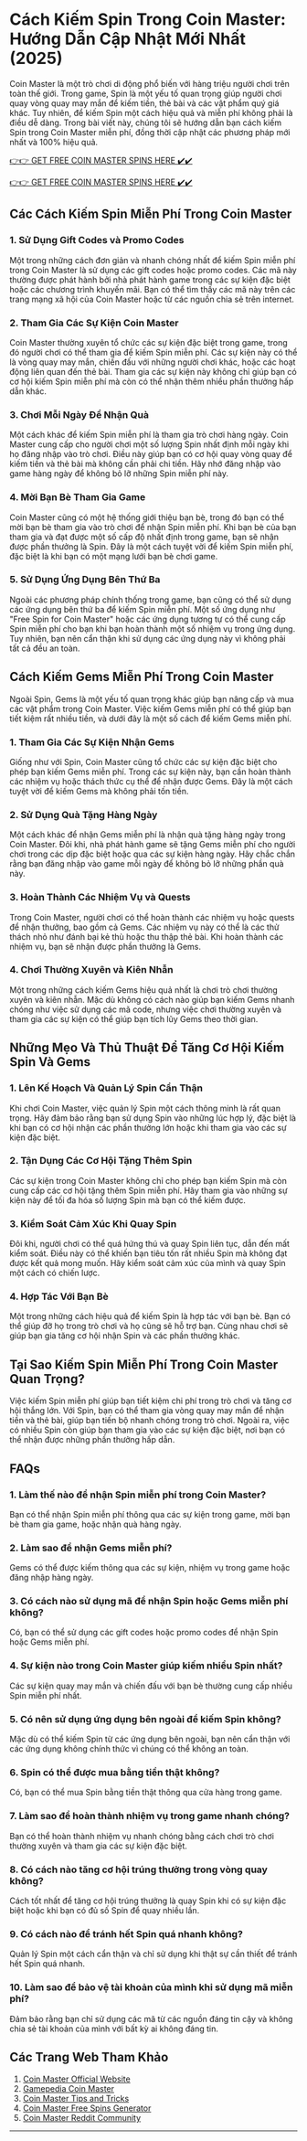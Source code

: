 # Cách Kiếm Spin Trong Coin Master: Hướng Dẫn Cập Nhật Mới Nhất (2025)

Coin Master là một trò chơi di động phổ biến với hàng triệu người chơi trên toàn thế giới. Trong game, Spin là một yếu tố quan trọng giúp người chơi quay vòng quay may mắn để kiếm tiền, thẻ bài và các vật phẩm quý giá khác. Tuy nhiên, để kiếm Spin một cách hiệu quả và miễn phí không phải là điều dễ dàng. Trong bài viết này, chúng tôi sẽ hướng dẫn bạn cách kiếm Spin trong Coin Master miễn phí, đồng thời cập nhật các phương pháp mới nhất và 100% hiệu quả.

[👉👉 GET FREE COIN MASTER SPINS HERE ✔️✔️](https://therewardgate.com/free-coin-master-spin/)


[👉👉 GET FREE COIN MASTER SPINS HERE ✔️✔️](https://therewardgate.com/free-coin-master-spin/)



## Các Cách Kiếm Spin Miễn Phí Trong Coin Master

### 1. Sử Dụng Gift Codes và Promo Codes

Một trong những cách đơn giản và nhanh chóng nhất để kiếm Spin miễn phí trong Coin Master là sử dụng các gift codes hoặc promo codes. Các mã này thường được phát hành bởi nhà phát hành game trong các sự kiện đặc biệt hoặc các chương trình khuyến mãi. Bạn có thể tìm thấy các mã này trên các trang mạng xã hội của Coin Master hoặc từ các nguồn chia sẻ trên internet.

### 2. Tham Gia Các Sự Kiện Coin Master

Coin Master thường xuyên tổ chức các sự kiện đặc biệt trong game, trong đó người chơi có thể tham gia để kiếm Spin miễn phí. Các sự kiện này có thể là vòng quay may mắn, chiến đấu với những người chơi khác, hoặc các hoạt động liên quan đến thẻ bài. Tham gia các sự kiện này không chỉ giúp bạn có cơ hội kiếm Spin miễn phí mà còn có thể nhận thêm nhiều phần thưởng hấp dẫn khác.

### 3. Chơi Mỗi Ngày Để Nhận Quà

Một cách khác để kiếm Spin miễn phí là tham gia trò chơi hàng ngày. Coin Master cung cấp cho người chơi một số lượng Spin nhất định mỗi ngày khi họ đăng nhập vào trò chơi. Điều này giúp bạn có cơ hội quay vòng quay để kiếm tiền và thẻ bài mà không cần phải chi tiền. Hãy nhớ đăng nhập vào game hàng ngày để không bỏ lỡ những Spin miễn phí này.

### 4. Mời Bạn Bè Tham Gia Game

Coin Master cũng có một hệ thống giới thiệu bạn bè, trong đó bạn có thể mời bạn bè tham gia vào trò chơi để nhận Spin miễn phí. Khi bạn bè của bạn tham gia và đạt được một số cấp độ nhất định trong game, bạn sẽ nhận được phần thưởng là Spin. Đây là một cách tuyệt vời để kiếm Spin miễn phí, đặc biệt là khi bạn có một mạng lưới bạn bè chơi game.

### 5. Sử Dụng Ứng Dụng Bên Thứ Ba

Ngoài các phương pháp chính thống trong game, bạn cũng có thể sử dụng các ứng dụng bên thứ ba để kiếm Spin miễn phí. Một số ứng dụng như "Free Spin for Coin Master" hoặc các ứng dụng tương tự có thể cung cấp Spin miễn phí cho bạn khi bạn hoàn thành một số nhiệm vụ trong ứng dụng. Tuy nhiên, bạn nên cẩn thận khi sử dụng các ứng dụng này vì không phải tất cả đều an toàn.

## Cách Kiếm Gems Miễn Phí Trong Coin Master

Ngoài Spin, Gems là một yếu tố quan trọng khác giúp bạn nâng cấp và mua các vật phẩm trong Coin Master. Việc kiếm Gems miễn phí có thể giúp bạn tiết kiệm rất nhiều tiền, và dưới đây là một số cách để kiếm Gems miễn phí.

### 1. Tham Gia Các Sự Kiện Nhận Gems

Giống như với Spin, Coin Master cũng tổ chức các sự kiện đặc biệt cho phép bạn kiếm Gems miễn phí. Trong các sự kiện này, bạn cần hoàn thành các nhiệm vụ hoặc thách thức cụ thể để nhận được Gems. Đây là một cách tuyệt vời để kiếm Gems mà không phải tốn tiền.

### 2. Sử Dụng Quà Tặng Hàng Ngày

Một cách khác để nhận Gems miễn phí là nhận quà tặng hàng ngày trong Coin Master. Đôi khi, nhà phát hành game sẽ tặng Gems miễn phí cho người chơi trong các dịp đặc biệt hoặc qua các sự kiện hàng ngày. Hãy chắc chắn rằng bạn đăng nhập vào game mỗi ngày để không bỏ lỡ những phần quà này.

### 3. Hoàn Thành Các Nhiệm Vụ và Quests

Trong Coin Master, người chơi có thể hoàn thành các nhiệm vụ hoặc quests để nhận thưởng, bao gồm cả Gems. Các nhiệm vụ này có thể là các thử thách nhỏ như đánh bại kẻ thù hoặc thu thập thẻ bài. Khi hoàn thành các nhiệm vụ, bạn sẽ nhận được phần thưởng là Gems.

### 4. Chơi Thường Xuyên và Kiên Nhẫn

Một trong những cách kiếm Gems hiệu quả nhất là chơi trò chơi thường xuyên và kiên nhẫn. Mặc dù không có cách nào giúp bạn kiếm Gems nhanh chóng như việc sử dụng các mã code, nhưng việc chơi thường xuyên và tham gia các sự kiện có thể giúp bạn tích lũy Gems theo thời gian.

## Những Mẹo Và Thủ Thuật Để Tăng Cơ Hội Kiếm Spin Và Gems

### 1. Lên Kế Hoạch Và Quản Lý Spin Cẩn Thận

Khi chơi Coin Master, việc quản lý Spin một cách thông minh là rất quan trọng. Hãy đảm bảo rằng bạn sử dụng Spin vào những lúc hợp lý, đặc biệt là khi bạn có cơ hội nhận các phần thưởng lớn hoặc khi tham gia vào các sự kiện đặc biệt.

### 2. Tận Dụng Các Cơ Hội Tặng Thêm Spin

Các sự kiện trong Coin Master không chỉ cho phép bạn kiếm Spin mà còn cung cấp các cơ hội tặng thêm Spin miễn phí. Hãy tham gia vào những sự kiện này để tối đa hóa số lượng Spin mà bạn có thể kiếm được.

### 3. Kiểm Soát Cảm Xúc Khi Quay Spin

Đôi khi, người chơi có thể quá hứng thú và quay Spin liên tục, dẫn đến mất kiểm soát. Điều này có thể khiến bạn tiêu tốn rất nhiều Spin mà không đạt được kết quả mong muốn. Hãy kiểm soát cảm xúc của mình và quay Spin một cách có chiến lược.

### 4. Hợp Tác Với Bạn Bè

Một trong những cách hiệu quả để kiếm Spin là hợp tác với bạn bè. Bạn có thể giúp đỡ họ trong trò chơi và họ cũng sẽ hỗ trợ bạn. Cùng nhau chơi sẽ giúp bạn gia tăng cơ hội nhận Spin và các phần thưởng khác.

## Tại Sao Kiếm Spin Miễn Phí Trong Coin Master Quan Trọng?

Việc kiếm Spin miễn phí giúp bạn tiết kiệm chi phí trong trò chơi và tăng cơ hội thắng lớn. Với Spin, bạn có thể tham gia vòng quay may mắn để nhận tiền và thẻ bài, giúp bạn tiến bộ nhanh chóng trong trò chơi. Ngoài ra, việc có nhiều Spin còn giúp bạn tham gia vào các sự kiện đặc biệt, nơi bạn có thể nhận được những phần thưởng hấp dẫn.

## FAQs

### 1. Làm thế nào để nhận Spin miễn phí trong Coin Master?

Bạn có thể nhận Spin miễn phí thông qua các sự kiện trong game, mời bạn bè tham gia game, hoặc nhận quà hàng ngày.

### 2. Làm sao để nhận Gems miễn phí?

Gems có thể được kiếm thông qua các sự kiện, nhiệm vụ trong game hoặc đăng nhập hàng ngày.

### 3. Có cách nào sử dụng mã để nhận Spin hoặc Gems miễn phí không?

Có, bạn có thể sử dụng các gift codes hoặc promo codes để nhận Spin hoặc Gems miễn phí.

### 4. Sự kiện nào trong Coin Master giúp kiếm nhiều Spin nhất?

Các sự kiện quay may mắn và chiến đấu với bạn bè thường cung cấp nhiều Spin miễn phí nhất.

### 5. Có nên sử dụng ứng dụng bên ngoài để kiếm Spin không?

Mặc dù có thể kiếm Spin từ các ứng dụng bên ngoài, bạn nên cẩn thận với các ứng dụng không chính thức vì chúng có thể không an toàn.

### 6. Spin có thể được mua bằng tiền thật không?

Có, bạn có thể mua Spin bằng tiền thật thông qua cửa hàng trong game.

### 7. Làm sao để hoàn thành nhiệm vụ trong game nhanh chóng?

Bạn có thể hoàn thành nhiệm vụ nhanh chóng bằng cách chơi trò chơi thường xuyên và tham gia các sự kiện đặc biệt.

### 8. Có cách nào tăng cơ hội trúng thưởng trong vòng quay không?

Cách tốt nhất để tăng cơ hội trúng thưởng là quay Spin khi có sự kiện đặc biệt hoặc khi bạn có đủ số Spin để quay nhiều lần.

### 9. Có cách nào để tránh hết Spin quá nhanh không?

Quản lý Spin một cách cẩn thận và chỉ sử dụng khi thật sự cần thiết để tránh hết Spin quá nhanh.

### 10. Làm sao để bảo vệ tài khoản của mình khi sử dụng mã miễn phí?

Đảm bảo rằng bạn chỉ sử dụng các mã từ các nguồn đáng tin cậy và không chia sẻ tài khoản của mình với bất kỳ ai không đáng tin.

## Các Trang Web Tham Khảo

1. [Coin Master Official Website](https://www.coinmastergame.com)
2. [Gamepedia Coin Master](https://coinmaster.fandom.com)
3. [Coin Master Tips and Tricks](https://www.coinmastertips.com)
4. [Coin Master Free Spins Generator](https://www.coinmasterfreespins.com)
5. [Coin Master Reddit Community](https://www.reddit.com/r/CoinMaster)

---
